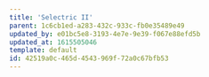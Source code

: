 ```yaml
---
title: 'Selectric II'
parent: 1c6cb1ed-a283-432c-933c-fb0e35489e49
updated_by: e01bc5e8-3193-4e7e-9e39-f067e88efd5b
updated_at: 1615505046
template: default
id: 42519a0c-465d-4543-969f-72a0c67bfb53
---
```

